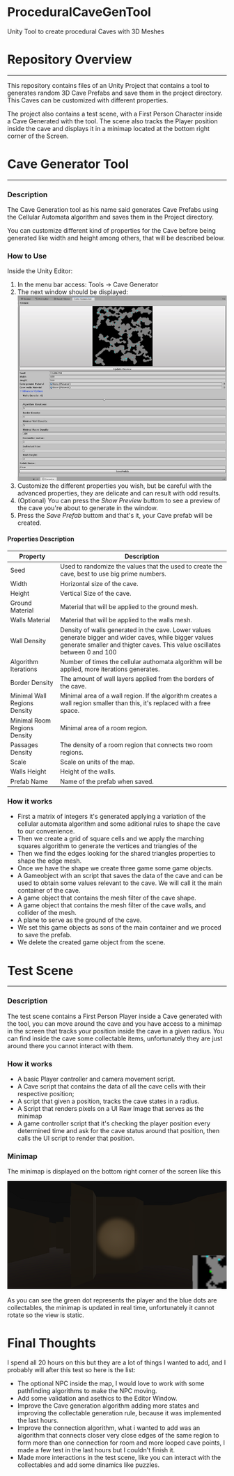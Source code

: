 # ProceduralCaveGenTool
Unity Tool to create procedural Caves with 3D Meshes

# Repository Overview
---
This repository contains files of an Unity Project that contains a tool to generates random 3D Cave Prefabs and save them in the
project directory. This Caves can be customized with different properties.

The project also contains a test scene, with a First Person Character inside a Cave Generated with the tool. The scene also tracks
the Player position inside the cave and displays it in a minimap located at the bottom right corner of the Screen.

# Cave Generator Tool
---
### Description
The Cave Generation tool as his name said generates Cave Prefabs using the Cellular Automata algorithm and saves them in the Project
directory.

You can customize different kind of properties for the Cave before being generated like width and height among others, that will be
described below.

### How to Use

Inside the Unity Editor:

1. In the menu bar access: Tools -> Cave Generator
2. The next window should be displayed:
![alt text](Images/EditorWindow.PNG)
3. Customize the different properties you wish, but be careful with the advanced properties, they are delicate and can result
with odd results.
4. (Optional) You can press the _Show Preview_ buttom to see a preview of the cave you're about to generate in the window.
5. Press the _Save Prefab_ buttom and that's it, your Cave prefab will be created.

#### Properties Description

| Property | Description |
| ------ | ----------- |
| Seed   | Used to randomize the values that the used to create the cave, best to use big prime numbers. |
| Width | Horizontal size of the cave. |
| Height    | Vertical Size of the cave. |
| Ground Material   | Material that will be applied to the ground mesh. |
| Walls Material | Material that will be applied to the walls mesh. |
| Wall Density | Density of walls generated in the cave. Lower values generate bigger and wider caves, while bigger values generate smaller and thigter caves. This value oscillates between 0 and 100 |
| Algorithm Iterations | Number of times the cellular authomata algorithm will be applied, more iterations generates. |
| Border Density | The amount of wall layers applied from the borders of the cave. |
| Minimal Wall Regions Density | Minimal area of a wall region. If the algorithm creates a wall region smaller than this, it's replaced with a free space. |
| Minimal Room Regions Density | Minimal area of a room region.  |
| Passages Density | The density of a room region that connects two room regions. |
| Scale | Scale on units of the map. |
| Walls Height | Height of the walls. |
| Prefab Name | Name of the prefab when saved. |

### How it works

+ First a matrix of integers it's generated applying a variation of the cellular automata algorithm and some aditional rules to shape
the cave to our convenience.
+ Then we create a grid of square cells and we apply the marching squares algorithm to generate the vertices and triangles of the 
+ Then we find the edges looking for the shared triangles properties to shape the edge mesh.
+ Once we have the shape we create three game some game objects.
+ A Gameobject with an script that saves the data of the cave and can be used to obtain some values relevant to the cave.
We will call it the main container of the cave.
+ A game object that contains the mesh filter of the cave shape.
+ A game object that contains the mesh filter of the cave walls, and collider of the mesh.
+ A plane to serve as the ground of the cave.
+ We set this game objects as sons of the main container and we proced to save the prefab.
+ We delete the created game object from the scene.

# Test Scene
---
### Description
The test scene contains a First Person Player inside a Cave generated with the tool, you can move around the cave and you have access
to a minimap in the screen that tracks your position inside the cave in a given radius. You can find inside the cave some collectable items, unfortunately they are just around there you cannot interact with them.

### How it works

+ A basic Player controller and camera movement script.
+ A Cave script that contains the data of all the cave cells with their respective position;
+ A script that given a position, tracks the cave states in a radius.
+ A Script that renders pixels on a UI Raw Image that serves as the minimap
+ A game controller script that it's checking the player position every determined time and ask for the cave status around that position,
then calls the UI script to render that position.

### Minimap

The minimap is displayed on the bottom right corner of the screen like this

![alt text](Images/MiniMap.PNG)

As you can see the green dot represents the player and the blue dots are collectables, the minimap is updated in real time, unfortunately it cannot rotate so the view is static.

# Final Thoughts

I spend all 20 hours on this but they are a lot of things I wanted to add, and I probably will after this test so here is the list:
+ The optional NPC inside the map, I would love to work with some pathfinding algorithms to make the NPC moving.
+ Add some validation and asethics to the Editor Window.
+ Improve the Cave generation algorithm adding more states and improving the collectable generation rule, because it was implemented the last hours.
+ Improve the connection algorithm, what i wanted to add was an algorithm that connects closer very close edges of the same region to form more than one connection for room and more looped cave points, I made a few test in the last hours but I couldn't finish it.
+ Made more interactions in the test scene, like you can interact with the collectables and add some dinamics like puzzles.

